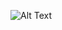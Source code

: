 ![Alt Text](https://media0.giphy.com/media/1HPUSulSOHDpe/giphy.gif?cid=790b7611bbec30b16ce85a03c21d2eec0ebb17c360b9be5f&rid=giphy.gif)

